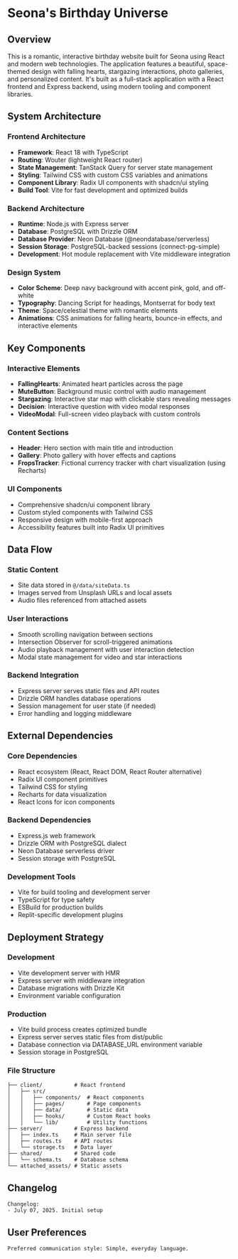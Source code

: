 # Seona's Birthday Universe

## Overview

This is a romantic, interactive birthday website built for Seona using React and modern web technologies. The application features a beautiful, space-themed design with falling hearts, stargazing interactions, photo galleries, and personalized content. It's built as a full-stack application with a React frontend and Express backend, using modern tooling and component libraries.

## System Architecture

### Frontend Architecture
- **Framework**: React 18 with TypeScript
- **Routing**: Wouter (lightweight React router)
- **State Management**: TanStack Query for server state management
- **Styling**: Tailwind CSS with custom CSS variables and animations
- **Component Library**: Radix UI components with shadcn/ui styling
- **Build Tool**: Vite for fast development and optimized builds

### Backend Architecture
- **Runtime**: Node.js with Express server
- **Database**: PostgreSQL with Drizzle ORM
- **Database Provider**: Neon Database (@neondatabase/serverless)
- **Session Storage**: PostgreSQL-backed sessions (connect-pg-simple)
- **Development**: Hot module replacement with Vite middleware integration

### Design System
- **Color Scheme**: Deep navy background with accent pink, gold, and off-white
- **Typography**: Dancing Script for headings, Montserrat for body text
- **Theme**: Space/celestial theme with romantic elements
- **Animations**: CSS animations for falling hearts, bounce-in effects, and interactive elements

## Key Components

### Interactive Elements
- **FallingHearts**: Animated heart particles across the page
- **MuteButton**: Background music control with audio management
- **Stargazing**: Interactive star map with clickable stars revealing messages
- **Decision**: Interactive question with video modal responses
- **VideoModal**: Full-screen video playback with custom controls

### Content Sections
- **Header**: Hero section with main title and introduction
- **Gallery**: Photo gallery with hover effects and captions
- **FropsTracker**: Fictional currency tracker with chart visualization (using Recharts)

### UI Components
- Comprehensive shadcn/ui component library
- Custom styled components with Tailwind CSS
- Responsive design with mobile-first approach
- Accessibility features built into Radix UI primitives

## Data Flow

### Static Content
- Site data stored in `@/data/siteData.ts`
- Images served from Unsplash URLs and local assets
- Audio files referenced from attached assets

### User Interactions
- Smooth scrolling navigation between sections
- Intersection Observer for scroll-triggered animations
- Audio playback management with user interaction detection
- Modal state management for video and star interactions

### Backend Integration
- Express server serves static files and API routes
- Drizzle ORM handles database operations
- Session management for user state (if needed)
- Error handling and logging middleware

## External Dependencies

### Core Dependencies
- React ecosystem (React, React DOM, React Router alternative)
- Radix UI component primitives
- Tailwind CSS for styling
- Recharts for data visualization
- React Icons for icon components

### Backend Dependencies
- Express.js web framework
- Drizzle ORM with PostgreSQL dialect
- Neon Database serverless driver
- Session storage with PostgreSQL

### Development Tools
- Vite for build tooling and development server
- TypeScript for type safety
- ESBuild for production builds
- Replit-specific development plugins

## Deployment Strategy

### Development
- Vite development server with HMR
- Express server with middleware integration
- Database migrations with Drizzle Kit
- Environment variable configuration

### Production
- Vite build process creates optimized bundle
- Express server serves static files from dist/public
- Database connection via DATABASE_URL environment variable
- Session storage in PostgreSQL

### File Structure
```
├── client/          # React frontend
│   ├── src/
│   │   ├── components/  # React components
│   │   ├── pages/       # Page components
│   │   ├── data/        # Static data
│   │   ├── hooks/       # Custom React hooks
│   │   └── lib/         # Utility functions
├── server/          # Express backend
│   ├── index.ts     # Main server file
│   ├── routes.ts    # API routes
│   └── storage.ts   # Data layer
├── shared/          # Shared code
│   └── schema.ts    # Database schema
└── attached_assets/ # Static assets
```

## Changelog

```
Changelog:
- July 07, 2025. Initial setup
```

## User Preferences

```
Preferred communication style: Simple, everyday language.
```
